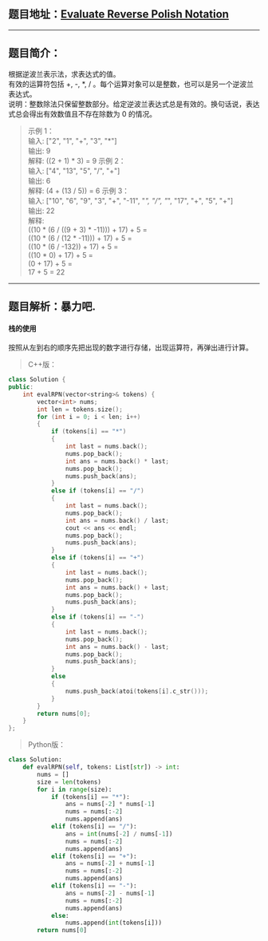 ## 题目地址：[Evaluate Reverse Polish Notation](https://leetcode.com/problems/evaluate-reverse-polish-notation/)
---
## 题目简介：
根据逆波兰表示法，求表达式的值。  
有效的运算符包括 +, -, *, / 。每个运算对象可以是整数，也可以是另一个逆波兰表达式。  
说明：整数除法只保留整数部分。给定逆波兰表达式总是有效的。换句话说，表达式总会得出有效数值且不存在除数为 0 的情况。  

> 示例 1：     
> 输入: ["2", "1", "+", "3", "\*"]     
> 输出: 9     
> 解释: ((2 + 1) * 3) = 9
> 示例 2：     
> 输入: ["4", "13", "5", "/", "+"]     
> 输出: 6     
> 解释: (4 + (13 / 5)) = 6
> 示例 3：     
> 输入: ["10", "6", "9", "3", "+", "-11", "*", "/", "*", "17", "+", "5", "+"]     
> 输出: 22     
> 解释:  
> ((10 * (6 / ((9 + 3) * -11))) + 17) + 5 =   
> ((10 * (6 / (12 * -11))) + 17) + 5 =  
> ((10 * (6 / -132)) + 17) + 5 =  
> ((10 * 0) + 17) + 5 =  
> (0 + 17) + 5 =  
> 17 + 5 = 22  

---
## 题目解析：暴力吧. 
#### 栈的使用   
按照从左到右的顺序先把出现的数字进行存储，出现运算符，再弹出进行计算。   
> C++版：

```c++
class Solution {
public:
    int evalRPN(vector<string>& tokens) {
        vector<int> nums;
        int len = tokens.size();
        for (int i = 0; i < len; i++)
        {
            if (tokens[i] == "*")
            {
                int last = nums.back();
                nums.pop_back();
                int ans = nums.back() * last;
                nums.pop_back();
                nums.push_back(ans);
            }
            else if (tokens[i] == "/")
            {
                int last = nums.back();
                nums.pop_back();
                int ans = nums.back() / last;
                cout << ans << endl;
                nums.pop_back();
                nums.push_back(ans);
            }
            else if (tokens[i] == "+")
            {
                int last = nums.back();
                nums.pop_back();
                int ans = nums.back() + last;
                nums.pop_back();
                nums.push_back(ans);
            }
            else if (tokens[i] == "-")
            {
                int last = nums.back();
                nums.pop_back();
                int ans = nums.back() - last;
                nums.pop_back();
                nums.push_back(ans);
            }
            else
            {
                nums.push_back(atoi(tokens[i].c_str()));
            }
        }
        return nums[0];
    }
};
```
>Python版：

```python
class Solution:
    def evalRPN(self, tokens: List[str]) -> int:
        nums = []
        size = len(tokens)
        for i in range(size):
            if (tokens[i] == "*"):
                ans = nums[-2] * nums[-1]
                nums = nums[:-2]
                nums.append(ans)
            elif (tokens[i] == "/"):
                ans = int(nums[-2] / nums[-1])
                nums = nums[:-2]
                nums.append(ans)
            elif (tokens[i] == "+"):
                ans = nums[-2] + nums[-1]
                nums = nums[:-2]
                nums.append(ans)
            elif (tokens[i] == "-"):
                ans = nums[-2] - nums[-1]
                nums = nums[:-2]
                nums.append(ans)
            else:
                nums.append(int(tokens[i]))
        return nums[0]
```


